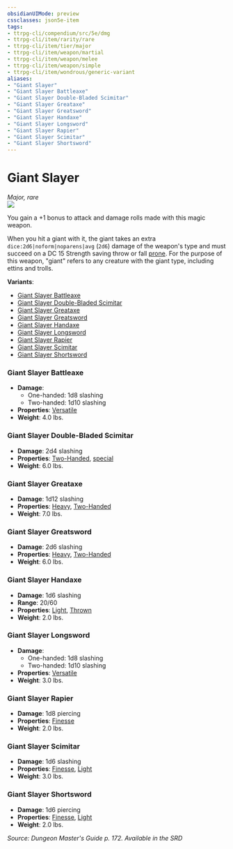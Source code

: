 ```yaml
---
obsidianUIMode: preview
cssclasses: json5e-item
tags:
- ttrpg-cli/compendium/src/5e/dmg
- ttrpg-cli/item/rarity/rare
- ttrpg-cli/item/tier/major
- ttrpg-cli/item/weapon/martial
- ttrpg-cli/item/weapon/melee
- ttrpg-cli/item/weapon/simple
- ttrpg-cli/item/wondrous/generic-variant
aliases: 
- "Giant Slayer"
- "Giant Slayer Battleaxe"
- "Giant Slayer Double-Bladed Scimitar"
- "Giant Slayer Greataxe"
- "Giant Slayer Greatsword"
- "Giant Slayer Handaxe"
- "Giant Slayer Longsword"
- "Giant Slayer Rapier"
- "Giant Slayer Scimitar"
- "Giant Slayer Shortsword"
---
```

# Giant Slayer
*Major, rare*  
![](/3-Mechanics/CLI/Compendium/items/img/giant-slayer.webp#right)


You gain a +1 bonus to attack and damage rolls made with this magic weapon.

When you hit a giant with it, the giant takes an extra `dice:2d6|noform|noparens|avg` (`2d6`) damage of the weapon's type and must succeed on a DC 15 Strength saving throw or fall [prone](/3-Mechanics/CLI/Rules/conditions.md#Prone). For the purpose of this weapon, "giant" refers to any creature with the giant type, including ettins and trolls.

**Variants**:
- [Giant Slayer Battleaxe](#Giant%20Slayer%20Battleaxe)
- [Giant Slayer Double-Bladed Scimitar](#Giant%20Slayer%20Double-Bladed%20Scimitar)
- [Giant Slayer Greataxe](#Giant%20Slayer%20Greataxe)
- [Giant Slayer Greatsword](#Giant%20Slayer%20Greatsword)
- [Giant Slayer Handaxe](#Giant%20Slayer%20Handaxe)
- [Giant Slayer Longsword](#Giant%20Slayer%20Longsword)
- [Giant Slayer Rapier](#Giant%20Slayer%20Rapier)
- [Giant Slayer Scimitar](#Giant%20Slayer%20Scimitar)
- [Giant Slayer Shortsword](#Giant%20Slayer%20Shortsword)

### Giant Slayer Battleaxe

- **Damage**:
  - One-handed: 1d8 slashing
  - Two-handed: 1d10 slashing
- **Properties**: [Versatile](/3-Mechanics/CLI/Rules/item-properties.md#Versatile)
- **Weight**: 4.0 lbs.

### Giant Slayer Double-Bladed Scimitar

- **Damage**: 2d4 slashing
- **Properties**: [Two-Handed](/3-Mechanics/CLI/Rules/item-properties.md#Two-Handed), [special](/3-Mechanics/CLI/Rules/item-properties.md#Special%20Weapons)
- **Weight**: 6.0 lbs.

### Giant Slayer Greataxe

- **Damage**: 1d12 slashing
- **Properties**: [Heavy](/3-Mechanics/CLI/Rules/item-properties.md#Heavy), [Two-Handed](/3-Mechanics/CLI/Rules/item-properties.md#Two-Handed)
- **Weight**: 7.0 lbs.

### Giant Slayer Greatsword

- **Damage**: 2d6 slashing
- **Properties**: [Heavy](/3-Mechanics/CLI/Rules/item-properties.md#Heavy), [Two-Handed](/3-Mechanics/CLI/Rules/item-properties.md#Two-Handed)
- **Weight**: 6.0 lbs.

### Giant Slayer Handaxe

- **Damage**: 1d6 slashing
- **Range**: 20/60
- **Properties**: [Light](/3-Mechanics/CLI/Rules/item-properties.md#Light), [Thrown](/3-Mechanics/CLI/Rules/item-properties.md#Thrown)
- **Weight**: 2.0 lbs.

### Giant Slayer Longsword

- **Damage**:
  - One-handed: 1d8 slashing
  - Two-handed: 1d10 slashing
- **Properties**: [Versatile](/3-Mechanics/CLI/Rules/item-properties.md#Versatile)
- **Weight**: 3.0 lbs.

### Giant Slayer Rapier

- **Damage**: 1d8 piercing
- **Properties**: [Finesse](/3-Mechanics/CLI/Rules/item-properties.md#Finesse)
- **Weight**: 2.0 lbs.

### Giant Slayer Scimitar

- **Damage**: 1d6 slashing
- **Properties**: [Finesse](/3-Mechanics/CLI/Rules/item-properties.md#Finesse), [Light](/3-Mechanics/CLI/Rules/item-properties.md#Light)
- **Weight**: 3.0 lbs.

### Giant Slayer Shortsword

- **Damage**: 1d6 piercing
- **Properties**: [Finesse](/3-Mechanics/CLI/Rules/item-properties.md#Finesse), [Light](/3-Mechanics/CLI/Rules/item-properties.md#Light)
- **Weight**: 2.0 lbs.


*Source: Dungeon Master's Guide p. 172. Available in the <span title='Systems Reference Document (5.1)'>SRD</span>*